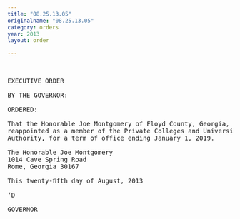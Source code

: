 ```yaml
---
title: "08.25.13.05"
originalname: "08.25.13.05"
category: orders
year: 2013
layout: order

---
```

<pre>
 

EXECUTIVE ORDER

BY THE GOVERNOR:

ORDERED:

That the Honorable Joe Montgomery of Floyd County, Georgia, is
reappointed as a member of the Private Colleges and Universities
Authority, for a term of office ending January 1, 2019.

The Honorable Joe Montgomery
1014 Cave Spring Road
Rome, Georgia 30167

This twenty-ﬁfth day of August, 2013

‘D

GOVERNOR

</pre>
